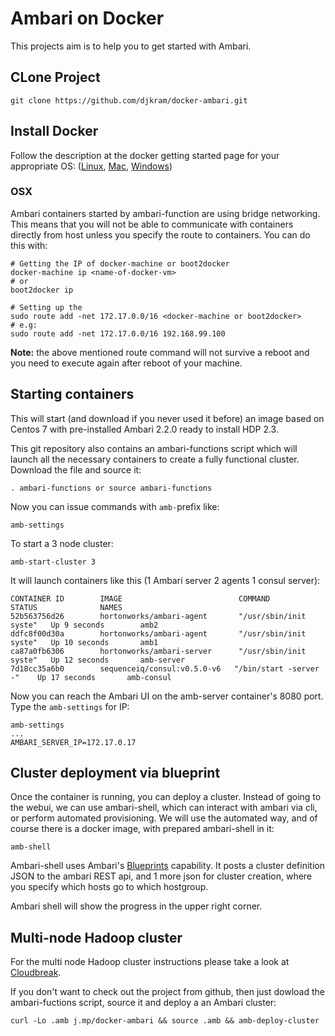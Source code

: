 # Ambari on Docker

This projects aim is to help you to get started with Ambari.

## CLone Project
```
git clone https://github.com/djkram/docker-ambari.git
```

## Install Docker

Follow the description at the docker getting started page for your appropriate OS: ([Linux](http://docs.docker.com/linux/started/), [Mac](http://docs.docker.com/mac/started/), [Windows](http://docs.docker.com/windows/started/))

### OSX
Ambari containers started by ambari-function are using bridge networking. This means that you will not be able to communicate with containers directly
from host unless you specify the route to containers. You can do this with:

```
# Getting the IP of docker-machine or boot2docker
docker-machine ip <name-of-docker-vm>
# or
boot2docker ip

# Setting up the
sudo route add -net 172.17.0.0/16 <docker-machine or boot2docker>
# e.g:
sudo route add -net 172.17.0.0/16 192.168.99.100
```
**Note:**  the above mentioned route command will not survive a reboot and you need to execute again after reboot of your machine.


## Starting containers

This will start (and download if you never used it before) an image based on
Centos 7 with pre-installed Ambari 2.2.0 ready to install HDP 2.3.

This git repository also contains an ambari-functions script
which will launch all the necessary containers to create a fully functional cluster. Download the file and source it:
```
. ambari-functions or source ambari-functions
```
Now you can issue commands with `amb-`prefix like:
```
amb-settings
```
To start a 3 node cluster:
```
amb-start-cluster 3
```
It will launch containers like this (1 Ambari server 2 agents 1 consul server):
```
CONTAINER ID        IMAGE                          COMMAND                  STATUS              NAMES
52b563756d26        hortonworks/ambari-agent       "/usr/sbin/init syste"   Up 9 seconds        amb2
ddfc8f00d30a        hortonworks/ambari-agent       "/usr/sbin/init syste"   Up 10 seconds       amb1
ca87a0fb6306        hortonworks/ambari-server      "/usr/sbin/init syste"   Up 12 seconds       amb-server
7d18cc35a6b0        sequenceiq/consul:v0.5.0-v6   "/bin/start -server -"    Up 17 seconds       amb-consul
```

Now you can reach the Ambari UI on the amb-server container's 8080 port. Type the `amb-settings` for IP:
```
amb-settings
...
AMBARI_SERVER_IP=172.17.0.17
```

## Cluster deployment via blueprint

Once the container is running, you can deploy a cluster. Instead of going to
the webui, we can use ambari-shell, which can interact with ambari via cli,
or perform automated provisioning. We will use the automated way, and of
course there is a docker image, with prepared ambari-shell in it:

```
amb-shell
```

Ambari-shell uses Ambari's [Blueprints](https://cwiki.apache.org/confluence/display/AMBARI/Blueprints)
capability. It posts a cluster definition JSON to the ambari REST api,
and 1 more json for cluster creation, where you specify which hosts go
to which hostgroup.

Ambari shell will show the progress in the upper right corner.

## Multi-node Hadoop cluster

For the multi node Hadoop cluster instructions please take a look at [Cloudbreak](http://hortonworks.com/hadoop/cloudbreak/).

If you don't want to check out the project from github, then just dowload the ambari-fuctions script, source it and deploy a
an Ambari cluster:
```
curl -Lo .amb j.mp/docker-ambari && source .amb && amb-deploy-cluster
```

